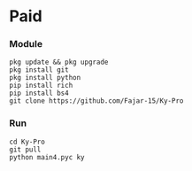 # Paid

### Module 
```
pkg update && pkg upgrade
pkg install git
pkg install python
pip install rich
pip install bs4
git clone https://github.com/Fajar-15/Ky-Pro
```
### Run 
```
cd Ky-Pro
git pull
python main4.pyc ky
```
